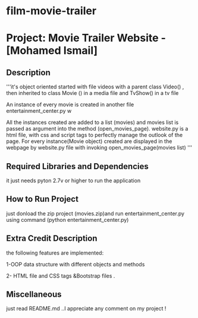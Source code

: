 # film-movie-trailer
Project: Movie Trailer Website  - [Mohamed Ismail]
================================

Description
-----------------------------------

'''it's object oriented started with file videos with a parent class Video() , then inherited to class  Movie () in a media file and TvShow() in a tv file


An instance of every movie is created in another file entertainment_center.py w

All the instances created are added to a list (movies) and movies list is passed as argument into the method (open_movies_page). website.py is a html file, with css and script tags to perfectly manage the outlook of the page. For every instance(Movie object) created are displayed in the webpage by website.py file with invoking open_movies_page(movies list) '''

Required Libraries and Dependencies
-----------------------------------

it just needs pyton 2.7v or higher to run the application 


How to Run Project
------------------
just donload the zip project (movies.zip)and run entertainment_center.py using command (python entertainment_center.py)



Extra Credit Description
------------------------
the following features are implemented:

1-OOP data structure with different objects and methods

2- HTML file and CSS tags &Bootstrap files .


Miscellaneous
-------------
just read README.md ..I appreciate any comment on my project !
